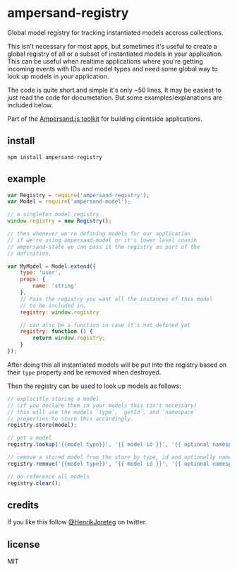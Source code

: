 # ampersand-registry

Global model registry for tracking instantiated models accross collections.

This isn't necessary for most apps, but sometimes it's useful to create a global registry of all or a subset of instantiated models in your application. This can be useful when realtime applications where you're getting incoming events with IDs and model types and need some global way to look up models in your application.

The code is quite short and simple it's only ~50 lines. It may be easiest to just read the code for documetation. But some examples/explanations are included below.

<!-- starthide -->
Part of the [Ampersand.js toolkit](http://ampersandjs.com) for building clientside applications.
<!-- endhide -->

## install

```
npm install ampersand-registry
```

## example

```javascript
var Registry = require('ampersand-registry');
var Model = require('ampersand-model');

// a singleton model registry
window.registry = new Registry();

// then whenever we're defining models for our application
// if we're using ampersand-model or it's lower level cousin
// ampersand-state we can pass it the registry as part of the
// definition.

var MyModel = Model.extend({
    type: 'user',
    props: {
        name: 'string'
    },
    // Pass the registry you want all the instances of this model
    // to be included in.
    registry: window.registry

    // can also be a function in case it's not defined yet
    registry: function () {
        return window.registry;
    } 
});
```

After doing this all instantiated models will be put into the registry based on their `type` property and be removed when destroyed.

Then the registry can be used to look up models as follows:

```javascript
// explicitly storing a model
// (if you declare them in your models this isn't necessary) 
// this will use the models `type`, `getId`, and `namespace` 
// properties to store this accordingly.
registry.store(model);

// get a model
registry.lookup('{{model type}}', '{{ model id }}', '{{ optional namespace }}');

// remove a stored model from the store by type, id and optionally namespace
registry.remove('{{model type}}', '{{ model id }}', '{{ optional namespace }}');

// de-reference all models
registry.clear();
```

<!-- starthide -->

## credits

If you like this follow [@HenrikJoreteg](http://twitter.com/henrikjoreteg) on twitter.

## license

MIT

<!-- endhide -->
